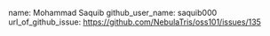 name: Mohammad Saquib
github_user_name: saquib000
url_of_github_issue: https://github.com/NebulaTris/oss101/issues/135
